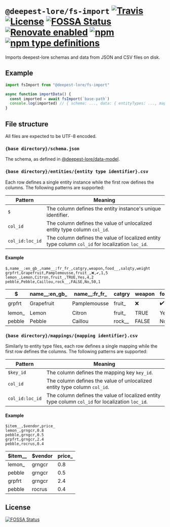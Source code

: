 # `@deepest-lore/fs-import` [![Travis](https://img.shields.io/travis/deepest-lore/fs-import.svg)](https://travis-ci.org/deepest-lore/fs-import) [![License](https://img.shields.io/github/license/deepest-lore/fs-import.svg)](license) [![FOSSA Status](https://app.fossa.io/api/projects/git%2Bgithub.com%2Fdeepest-lore%2Ffs-import.svg?type=shield)](https://app.fossa.io/projects/git%2Bgithub.com%2Fdeepest-lore%2Ffs-import?ref=badge_shield) [![Renovate enabled](https://img.shields.io/badge/renovate-enabled-brightgreen.svg)](https://renovatebot.com/) [![npm](https://img.shields.io/npm/v/@deepest-lore/fs-import.svg)](https://www.npmjs.com/package/@deepest-lore/fs-import) [![npm type definitions](https://img.shields.io/npm/types/@deepest-lore/fs-import.svg)](https://www.npmjs.com/package/@deepest-lore/fs-import)

Imports deepest-lore schemas and data from JSON and CSV files on disk.

## Example

```js
import fsImport from "@deepest-lore/fs-import"

async function importData() {
  const imported = await fsImport(`base-path`)
  console.log(imported) // { schema: ..., data: { entityTypes: ..., mappings: ... } }
}
```

## File structure

All files are expected to be UTF-8 encoded.

### `{base directory}/schema.json`

The schema, as defined in [@deepest-lore/data-model](https://www.npmjs.com/package/@deepest-lore/data-model).

### `{base directory}/entities/{entity type identifier}.csv`

Each row defines a single entity instance while the first row defines the
columns.  The following patterns are supported:

| Pattern         | Meaning                                                                                          |
|-----------------|--------------------------------------------------------------------------------------------------|
| `$`             | The column defines the entity instance's unique identifier.                                      |
| `col_id`        | The column defines the value of unlocalized entity type column `col_id`.                         |
| `col_id:loc_id` | The column defines the value of localized entity type column `col_id` for localization `loc_id`. |

#### Example

```csv
$,name__:en_gb_,name__:fr_fr_,catgry,weapon,food__,salqty,weight
grpfrt,Grapefruit,Pamplemousse,fruit_,❌,✔️,1,5
lemon_,Lemon,Citron,fruit_,TRUE,Yes,4,2
pebble,Pebble,Caillou,rock__,FALSE,No,50,1
```

| $      | name__:en_gb_ | name__:fr_fr_ | catgry | weapon | food__ | salqty | weight |
|--------|---------------|---------------|--------|--------|--------|--------|--------|
| grpfrt | Grapefruit    | Pamplemousse  | fruit_ | ❌      | ✔️      | 1      | 5      |
| lemon_ | Lemon         | Citron        | fruit_ | TRUE   | Yes    | 4      | 2      |
| pebble | Pebble        | Caillou       | rock__ | FALSE  | No     | 50     | 1      |

### `{base directory}/mappings/{mapping identifier}.csv`

Similarly to entity type files, each row defines a single mapping while the
first row defines the columns.  The following patterns are supported:

| Pattern         | Meaning                                                                                          |
|-----------------|--------------------------------------------------------------------------------------------------|
| `$key_id`       | The column defines the mapping key `key_id`.                                                     |
| `col_id`        | The column defines the value of unlocalized entity type column `col_id`.                         |
| `col_id:loc_id` | The column defines the value of localized entity type column `col_id` for localization `loc_id`. |

#### Example

```csv
$item__,$vendor,price_
lemon_,grngcr,0.8
pebble,grngcr,0.5
grpfrt,grngcr,2.4
pebble,rocrus,0.4
```

| $item__ | $vendor | price_ |
|---------|---------|--------|
| lemon_  | grngcr  | 0.8    |
| pebble  | grngcr  | 0.5    |
| grpfrt  | grngcr  | 2.4    |
| pebble  | rocrus  | 0.4    |

## License

[![FOSSA Status](https://app.fossa.io/api/projects/git%2Bgithub.com%2Fdeepest-lore%2Ffs-import.svg?type=large)](https://app.fossa.io/projects/git%2Bgithub.com%2Fdeepest-lore%2Ffs-import?ref=badge_large)

